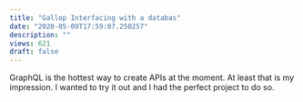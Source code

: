 ```yaml
---
title: "Gallop Interfacing with a databas"
date: "2020-05-09T17:59:07.250257"
description: ""
views: 621
draft: false
---
```

GraphQL is the hottest way to create APIs at the moment. At least that
is my impression. I wanted to try it out and I had the perfect project
to do so.
